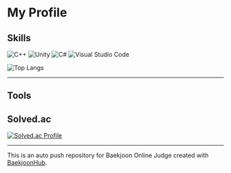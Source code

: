 # My Profile


## Skills

![C++](https://img.shields.io/badge/C++-00599C.svg?&style=for-the-badge&logo=C++&logoColor=white)
![Unity](https://img.shields.io/badge/Unity-000000.svg?&style=for-the-badge&logo=Unity&logoColor=white)
![C#](https://img.shields.io/badge/C\#-DC682E.svg?&style=for-the-badge&logo=C\#&logoColor=white)
![Visual Studio Code](https://img.shields.io/badge/Visual%20Studio%20Code-007ACC.svg?&style=for-the-badge&logo=Visual%20Studio%20Code&logoColor=white)


![Top Langs](https://github-readme-stats.vercel.app/api/top-langs/?username=Nubox007&layout=compact&theme=merko)

----
## Tools 




## Solved.ac
[![Solved.ac Profile](http://mazassumnida.wtf/api/v2/generate_badge?boj=sjhblieve)](https://solved.ac/sjhblieve/)

----



This is an auto push repository for Baekjoon Online Judge created with [BaekjoonHub](https://github.com/BaekjoonHub/BaekjoonHub).
